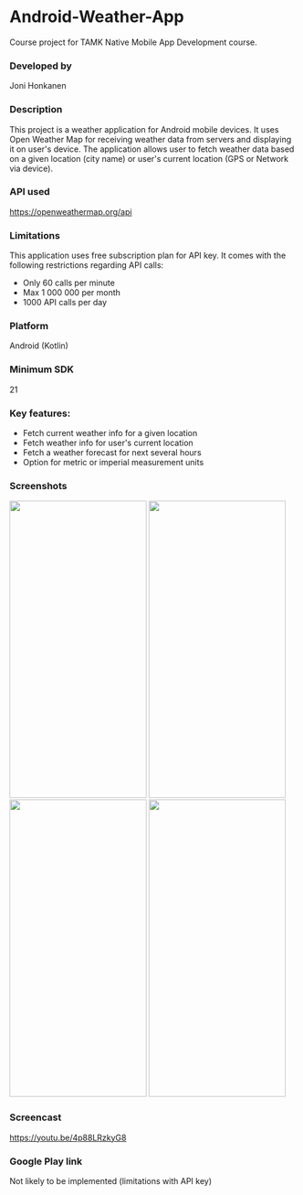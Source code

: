 # Android-Weather-App
Course project for TAMK Native Mobile App Development course.

### Developed by
Joni Honkanen

### Description
This project is a weather application for Android mobile devices. 
It uses Open Weather Map for receiving weather data from servers and displaying it on user's device.
The application allows user to fetch weather data based on a given location (city name) or user's current location (GPS or Network via device).

### API used
https://openweathermap.org/api

### Limitations
This application uses free subscription plan for API key. It comes with the following restrictions regarding API calls:
- Only 60 calls per minute
- Max 1 000 000 per month
- 1000 API calls per day

### Platform
Android (Kotlin)

### Minimum SDK
21

### Key features:
- Fetch current weather info for a given location
- Fetch weather info for user's current location
- Fetch a weather forecast for next several hours
- Option for metric or imperial measurement units

### Screenshots

<img src="https://github.com/jonijhonkanen/Android-Weather-App/blob/main/images/main.png" width="240" height="520">

<img src="https://github.com/jonijhonkanen/Android-Weather-App/blob/main/images/current.png" width=240 height=520/>

<img src="https://github.com/jonijhonkanen/Android-Weather-App/blob/main/images/forecast.png" width=240 height=520/>

<img src="https://github.com/jonijhonkanen/Android-Weather-App/blob/main/images/settings.png" width=240 height=520/>

### Screencast
https://youtu.be/4p88LRzkyG8

### Google Play link
Not likely to be implemented (limitations with API key)

